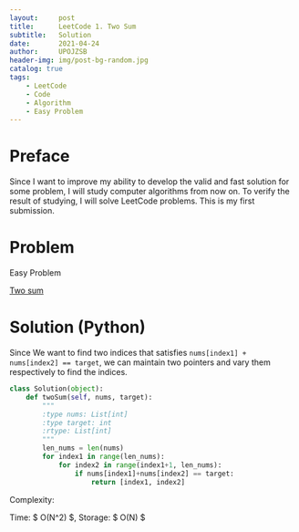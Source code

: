```yaml
---
layout:     post
title:      LeetCode 1. Two Sum
subtitle:   Solution
date:       2021-04-24
author:     UPOJZSB
header-img: img/post-bg-random.jpg
catalog: true
tags:
    - LeetCode
    - Code
    - Algorithm
    - Easy Problem
---
```


# Preface

Since I want to improve my ability to develop the valid and fast solution for some problem, I will study computer algorithms from now on. To verify the result of studying, I will solve LeetCode problems. This is my first submission.

# Problem

Easy Problem

[Two sum](https://leetcode.com/problems/two-sum/)

# Solution (Python)

Since We want to find two indices that satisfies ` nums[index1] + nums[index2] == target `, we can maintain two pointers and vary them respectively to find the indices.

```python
class Solution(object):
    def twoSum(self, nums, target):
        """
        :type nums: List[int]
        :type target: int
        :rtype: List[int]
        """
        len_nums = len(nums)
        for index1 in range(len_nums):
            for index2 in range(index1+1, len_nums):
                if nums[index1]+nums[index2] == target:
                    return [index1, index2]
```

Complexity:

Time: $ O(N^2) $, Storage: $ O(N) $
